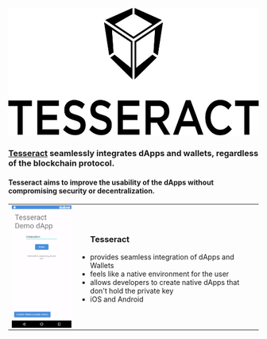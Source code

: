 <p align="center">
	<a href="http://tesseract.one/">
		<img alt="Tesseract" src ="https://raw.githubusercontent.com/tesseract-one/.github/main/VerticalBlack.svg" height=256/>
	</a>
</p>

### [Tesseract](https://tesseract.one/) seamlessly integrates dApps and wallets, regardless of the blockchain protocol.

#### Tesseract aims to improve the usability of the dApps without compromising security or decentralization.

<!-- ### ![Tesseract Demo](https://raw.githubusercontent.com/tesseract-one/.github/main/android-demo-384.gif) Text follows here -->

<!-- img align="left" alt="Tesseract Demo" src ="https://raw.githubusercontent.com/tesseract-one/.github/main/android-demo.gif" height=384/><table align="left"><tr><td></br></br></br></br></br></br></br></br></br></br></br></br></br></br></br></td></tr></table>
<h3><ul>&nbsp;&nbsp;&nbsp;&nbsp;Tesseract allows: <li>&nbsp;&nbsp;&nbsp;&nbsp;the wallets to display their UIs as modal screens on top of the dApps when signing transaction</li></ul></h3 -->

<table><tr>
	<td><img alt="Tesseract Demo" align="left" src ="https://raw.githubusercontent.com/tesseract-one/.github/main/android-demo-384.gif"/></td>
	<td><p align="top">
		<ul>
			<h3>Tesseract</h3>
			<li>provides seamless integration of dApps and Wallets</li>
			<li>feels like a native environment for the user</li>
			<li>allows developers to create native dApps that don't hold the private key</li>
			<li>iOS and Android</li>
		</ul>
	</p></td>
</tr></table>

<!-- img align="left" alt="Tesseract Demo" src ="https://raw.githubusercontent.com/tesseract-one/.github/main/android-demo.gif" height=384/><table align="left"><tr><td></br></br></br></br></br></br></br></br></br></br></br></br></br></br></br></td></tr></table>
<h3><ul>&nbsp;&nbsp;&nbsp;&nbsp;Tesseract allows: <li>&nbsp;&nbsp;&nbsp;&nbsp;the wallets to display their UIs as modal screens on top of the dApps when signing transaction</li></ul></h3 -->


<!--

**Here are some ideas to get you started:**

🙋‍♀️ A short introduction - what is your organization all about?
🌈 Contribution guidelines - how can the community get involved?
👩‍💻 Useful resources - where can the community find your docs? Is there anything else the community should know?
🍿 Fun facts - what does your team eat for breakfast?
🧙 Remember, you can do mighty things with the power of [Markdown](https://docs.github.com/github/writing-on-github/getting-started-with-writing-and-formatting-on-github/basic-writing-and-formatting-syntax)
-->
